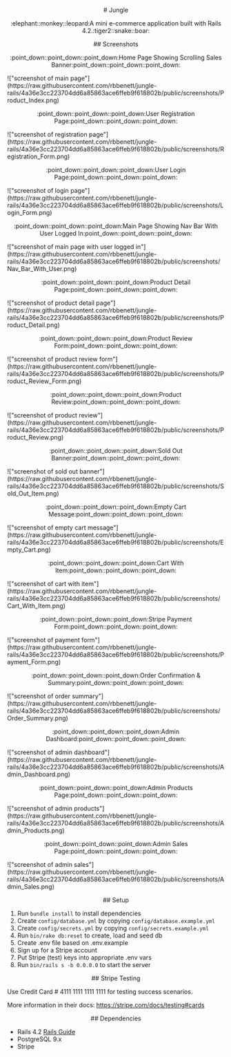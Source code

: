 <p align="center"># Jungle</p>

<p align="center">:elephant::monkey::leopard:A mini e-commerce application built with Rails 4.2.:tiger2::snake::boar:</p>

<p align="center">## Screenshots
<p align="center">:point_down::point_down::point_down:Home Page Showing Scrolling Sales Banner:point_down::point_down::point_down:</p>
!["screenshot of main page"](https://raw.githubusercontent.com/rbbenett/jungle-rails/4a36e3cc223704dd6a85863ace6ffeb9f618802b/public/screenshots/Product_Index.png)

<p align="center">:point_down::point_down::point_down:User Registration Page:point_down::point_down::point_down:</p>
!["screenshot of registration page"](https://raw.githubusercontent.com/rbbenett/jungle-rails/4a36e3cc223704dd6a85863ace6ffeb9f618802b/public/screenshots/Registration_Form.png)

<p align="center">:point_down::point_down::point_down:User Login Page:point_down::point_down::point_down:</p>
!["screenshot of login page"](https://raw.githubusercontent.com/rbbenett/jungle-rails/4a36e3cc223704dd6a85863ace6ffeb9f618802b/public/screenshots/Login_Form.png)

<p align="center">:point_down::point_down::point_down:Main Page Showing Nav Bar With User Logged In:point_down::point_down::point_down:</p>
!["screenshot of main page with user logged in"](https://raw.githubusercontent.com/rbbenett/jungle-rails/4a36e3cc223704dd6a85863ace6ffeb9f618802b/public/screenshots/Nav_Bar_With_User.png)

<p align="center">:point_down::point_down::point_down:Product Detail Page:point_down::point_down::point_down:</p>
!["screenshot of product detail page"](https://raw.githubusercontent.com/rbbenett/jungle-rails/4a36e3cc223704dd6a85863ace6ffeb9f618802b/public/screenshots/Product_Detail.png)

<p align="center">:point_down::point_down::point_down:Product Review Form:point_down::point_down::point_down:</p>
!["screenshot of product review form"](https://raw.githubusercontent.com/rbbenett/jungle-rails/4a36e3cc223704dd6a85863ace6ffeb9f618802b/public/screenshots/Product_Review_Form.png)

<p align="center">:point_down::point_down::point_down:Product Review:point_down::point_down::point_down:</p>
!["screenshot of product review"](https://raw.githubusercontent.com/rbbenett/jungle-rails/4a36e3cc223704dd6a85863ace6ffeb9f618802b/public/screenshots/Product_Review.png)

<p align="center">:point_down::point_down::point_down:Sold Out Banner:point_down::point_down::point_down:</p>
!["screenshot of sold out banner"](https://raw.githubusercontent.com/rbbenett/jungle-rails/4a36e3cc223704dd6a85863ace6ffeb9f618802b/public/screenshots/Sold_Out_Item.png)

<p align="center">:point_down::point_down::point_down:Empty Cart Message:point_down::point_down::point_down:</p>
!["screenshot of empty cart message"](https://raw.githubusercontent.com/rbbenett/jungle-rails/4a36e3cc223704dd6a85863ace6ffeb9f618802b/public/screenshots/Empty_Cart.png)

<p align="center">:point_down::point_down::point_down:Cart With Item:point_down::point_down::point_down:</p>
!["screenshot of cart with item"](https://raw.githubusercontent.com/rbbenett/jungle-rails/4a36e3cc223704dd6a85863ace6ffeb9f618802b/public/screenshots/Cart_With_Item.png)

<p align="center">:point_down::point_down::point_down:Stripe Payment Form:point_down::point_down::point_down:</p>
!["screenshot of payment form"](https://raw.githubusercontent.com/rbbenett/jungle-rails/4a36e3cc223704dd6a85863ace6ffeb9f618802b/public/screenshots/Payment_Form.png)

<p align="center">:point_down::point_down::point_down:Order Confirmation & Summary:point_down::point_down::point_down:</p>
!["screenshot of order summary"](https://raw.githubusercontent.com/rbbenett/jungle-rails/4a36e3cc223704dd6a85863ace6ffeb9f618802b/public/screenshots/Order_Summary.png)

<p align="center">:point_down::point_down::point_down:Admin Dashboard:point_down::point_down::point_down:</p>
!["screenshot of admin dashboard"](https://raw.githubusercontent.com/rbbenett/jungle-rails/4a36e3cc223704dd6a85863ace6ffeb9f618802b/public/screenshots/Admin_Dashboard.png)

<p align="center">:point_down::point_down::point_down:Admin Products Page:point_down::point_down::point_down:</p>
!["screenshot of admin products"](https://raw.githubusercontent.com/rbbenett/jungle-rails/4a36e3cc223704dd6a85863ace6ffeb9f618802b/public/screenshots/Admin_Products.png)

<p align="center">:point_down::point_down::point_down:Admin Sales Page:point_down::point_down::point_down:</p>
!["screenshot of admin sales"](https://raw.githubusercontent.com/rbbenett/jungle-rails/4a36e3cc223704dd6a85863ace6ffeb9f618802b/public/screenshots/Admin_Sales.png)



<p align="center">## Setup</p>

1. Run `bundle install` to install dependencies
2. Create `config/database.yml` by copying `config/database.example.yml`
3. Create `config/secrets.yml` by copying `config/secrets.example.yml`
4. Run `bin/rake db:reset` to create, load and seed db
5. Create .env file based on .env.example
6. Sign up for a Stripe account
7. Put Stripe (test) keys into appropriate .env vars
8. Run `bin/rails s -b 0.0.0.0` to start the server

<p align="center">## Stripe Testing</p>

Use Credit Card # 4111 1111 1111 1111 for testing success scenarios.

More information in their docs: <https://stripe.com/docs/testing#cards>

<p align="center">## Dependencies</p>

* Rails 4.2 [Rails Guide](http://guides.rubyonrails.org/v4.2/)
* PostgreSQL 9.x
* Stripe
